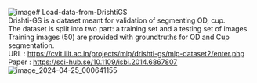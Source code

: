 ![image](https://github.com/eyatab/Load-data-from-DrishtiGS/assets/79045818/77002218-4927-4219-affa-4203941e815c)# Load-data-from-DrishtiGS  
Drishti-GS is a dataset meant for validation of segmenting OD, cup.  
The dataset is split into two part: a training set and a testing set of images.   
Training images (50) are provided with groundtruths for OD and Cup segmentation.   
URL : https://cvit.iiit.ac.in/projects/mip/drishti-gs/mip-dataset2/enter.php    
Paper : https://sci-hub.se/10.1109/isbi.2014.6867807    
![image_2024-04-25_000641155](https://github.com/eyatab/Load-data-from-DrishtiGS/assets/79045818/0383d025-2ebf-4ecb-b376-6cc9b28d7d6c)

